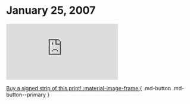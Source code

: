 # January 25, 2007

![](https://www.achewood.com/comic.php?date=01252007)

[Buy a signed strip of this print! :material-image-frame:](https://achewood-holiday-pop-up.myshopify.com/products/strip#01282007){ .md-button .md-button--primary }

